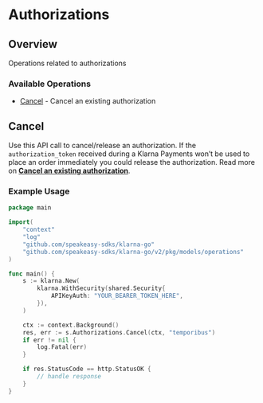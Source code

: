 # Authorizations

## Overview

Operations related to authorizations

### Available Operations

* [Cancel](#cancel) - Cancel an existing authorization

## Cancel

Use this API call to cancel/release an authorization. If the `authorization_token` received during a Klarna Payments won’t be used to place an order immediately you could release the authorization.
Read more on **[Cancel an existing authorization](https://docs.klarna.com/klarna-payments/other-actions/cancel-an-authorization/)**.

### Example Usage

```go
package main

import(
	"context"
	"log"
	"github.com/speakeasy-sdks/klarna-go"
	"github.com/speakeasy-sdks/klarna-go/v2/pkg/models/operations"
)

func main() {
    s := klarna.New(
        klarna.WithSecurity(shared.Security{
            APIKeyAuth: "YOUR_BEARER_TOKEN_HERE",
        }),
    )

    ctx := context.Background()
    res, err := s.Authorizations.Cancel(ctx, "temporibus")
    if err != nil {
        log.Fatal(err)
    }

    if res.StatusCode == http.StatusOK {
        // handle response
    }
}
```
